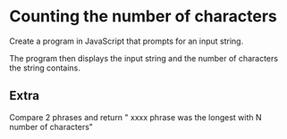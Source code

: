 # Counting the number of characters

Create a program in JavaScript that prompts for an input string.

The program then displays the input string and the number of characters the string contains.

## Extra

Compare 2 phrases and return " xxxx phrase was the longest with N number of characters"
